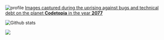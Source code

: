 ![profile](https://wallpaperaccess.com/full/4251150.jpg)
<u>Images captured during the uprising against bugs and technical debt on the planet <b>Codetopia</b> in the year <b>2077</b></U>

<!-- <table>
    <tr align="center">
      <td>
<h3><samp>&nbsp;&nbsp;S A M U E L &nbsp; O W I N O&nbsp;&nbsp;</samp></h3>
<sub><samp>Co-Founder and Software Engineer at <a href="https://thelifeplanner.co">Life Planner</a></samp></sub><br>
<sub><samp>Find me on <a href="https://twitter.com/SamProgramiz">twitter-verse</a> & <a href="https://www.linkedin.com/in/samuel-owino-954154129/">Linkedin</a></br></br></samp></sub>
</td>
    </tr>
</table> -->

<!-- ![Github stats](https://github-readme-stats.vercel.app/api?username=samuelowino&theme=green&show_icons=true&include_all_commits=true&count_private=true) -->
<p>
    <img src='https://github-readme-stats.vercel.app/api?username=samuelowino&show_icons=true&count_private=true&hide_border=true' alt='Github stats' align='start' />

</p>

<p>
</p>
<p align="left">
  <img width="" height="" src="https://github-readme-streak-stats.herokuapp.com/?user=samuelowino">
<p/>

 
